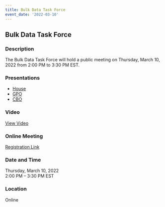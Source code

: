 ```yaml
---
title: Bulk Data Task Force
event_date: '2022-03-10'
---
```


## Bulk Data Task Force

### Description

The Bulk Data Task Force will hold a public meeting on Thursday, March 10, 2022 from 2:00 PM to 3:30 PM EST.


### Presentations

* [House](https://usgpo.github.io/innovation/resources/BDTF20220310/BDTF-PublicMeeting-3-10-2022-Released.pdf)    
* [GPO](https://www.govinfo.gov/features/bdtf-meeting-march-2022)  
* [CBO](https://www.cbo.gov/publication/57912)  


### Video

[View Video](https://vimeo.com/688452878/f40074c622)   


### Online Meeting

[Registration Link](https://ushr.webex.com/ushr/onstage/g.php?MTID=e289936df6960b8e1207a9c6bf0ad2560)   

### Date and Time

Thursday, March 10, 2022  
2:00 PM – 3:30 PM EST  

### Location

Online  
